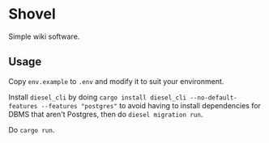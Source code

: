 # Shovel
Simple wiki software.

## Usage
Copy `env.example` to `.env` and modify it to suit your environment.

Install `diesel_cli` by doing `cargo install diesel_cli --no-default-features --features "postgres"` to avoid having to install dependencies for DBMS that aren't Postgres, then do `diesel migration run`.

Do `cargo run`.
